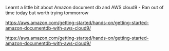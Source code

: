 Learnt a little bit about Amazon document db and AWS cloud9 - Ran out of time today but worth trying tommorrow


https://aws.amazon.com/getting-started/hands-on/getting-started-amazon-documentdb-with-aws-cloud9/

https://aws.amazon.com/getting-started/hands-on/getting-started-amazon-documentdb-with-aws-cloud9/
